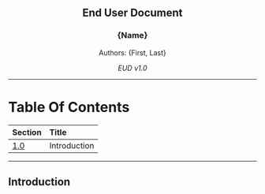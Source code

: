 <div style="text-align: center;">
<h2>End User Document</h2>
<h3>{Name}</h3>
<p>Authors: {First, Last}</p>
<i>EUD v1.0</i>
</div>

---

# Table Of Contents
<div style="text-align: center;">

| Section				| Title					|
| :---------------------| :---------------------|
| <a href="#introduction">1.0</a>	| Introduction	|

</div>

---

<h2 id="introduction">Introduction<h2>
